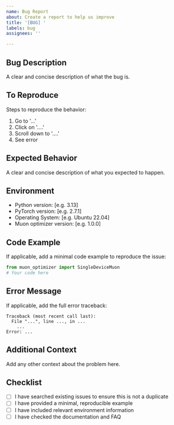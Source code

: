 ```yaml
---
name: Bug Report
about: Create a report to help us improve
title: '[BUG] '
labels: bug
assignees: ''

---
```


## Bug Description
A clear and concise description of what the bug is.

## To Reproduce
Steps to reproduce the behavior:
1. Go to '...'
2. Click on '....'
3. Scroll down to '....'
4. See error

## Expected Behavior
A clear and concise description of what you expected to happen.

## Environment
- Python version: [e.g. 3.13]
- PyTorch version: [e.g. 2.7.1]
- Operating System: [e.g. Ubuntu 22.04]
- Muon optimizer version: [e.g. 1.0.0]

## Code Example
If applicable, add a minimal code example to reproduce the issue:

```python
from muon_optimizer import SingleDeviceMuon
# Your code here
```

## Error Message
If applicable, add the full error traceback:

```
Traceback (most recent call last):
  File "...", line ..., in ...
    ...
Error: ...
```

## Additional Context
Add any other context about the problem here.

## Checklist
- [ ] I have searched existing issues to ensure this is not a duplicate
- [ ] I have provided a minimal, reproducible example
- [ ] I have included relevant environment information
- [ ] I have checked the documentation and FAQ